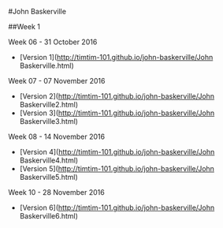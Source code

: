 #John Baskerville

##Week 1

Week 06 - 31 October 2016
+ [Version 1](http://timtim-101.github.io/john-baskerville/John Baskerville.html)

Week 07 - 07 November 2016
+ [Version 2](http://timtim-101.github.io/john-baskerville/John Baskerville2.html)
+ [Version 3](http://timtim-101.github.io/john-baskerville/John Baskerville3.html)

Week 08 - 14 November 2016
+ [Version 4](http://timtim-101.github.io/john-baskerville/John Baskerville4.html)
+ [Version 5](http://timtim-101.github.io/john-baskerville/John Baskerville5.html)

Week 10 - 28 November 2016
+ [Version 6](http://timtim-101.github.io/john-baskerville/John Baskerville6.html)
